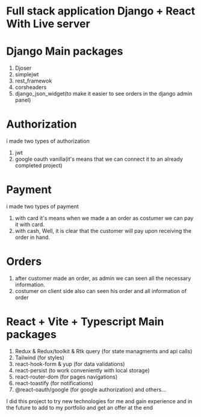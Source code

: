 # Full stack application Django + React With Live server
 # Django Main packages
   1) Djoser
   2) simplejwt
   3) rest_framewok 
   4) corsheaders 
   5) django_json_widget(to make it easier to see orders in the django admin panel)

  # Authorization
  i made two types of authorization
  1) jwt
  2) google oauth vanilla(it's means that we can connect it to an already completed project)

  # Payment
  i made two types of payment
  1) with card it's means when we made a an order as costumer we can pay it with card.
  2) with cash, Well, it is clear that the customer will pay upon receiving the order in hand.

  # Orders
  1) after customer made an order, as admin we can seen all the necessary information.
  2) costumer on client side also can seen his order and all information of order
  
# React + Vite + Typescript Main packages
  1) Redux & Redux/toolkit & Rtk query (for state managments and api calls)
  2) Tailwind (for styles)
  3) react-hook-form & yup (for data validations)
  4) react-persist (to work conveniently with local storage)
  5) react-router-dom (for pages navigations)
  6) react-toastify (for notifications)
  7) @react-oauth/google (for google authorization)
  and others...
  

I did this project to try new technologies for me and gain experience and in the future to add to my portfolio and get an offer at the end
